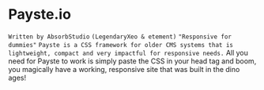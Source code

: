 # Payste.io 
`Written by AbsorbStudio` 
`(LegendaryXeo & etement)`
`"Responsive for dummies"`
``
Payste is a CSS framework for older CMS systems that is lightweight, compact and very impactful for responsive needs.
``
All you need for Payste to work is simply paste the CSS in your head tag and boom, you magically have a working, responsive site that was built in the dino ages! 

